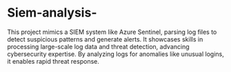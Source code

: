 # Siem-analysis-
This project mimics a SIEM system like Azure Sentinel, parsing log files to detect suspicious patterns and generate alerts. It showcases skills in processing large-scale log data and threat detection, advancing cybersecurity expertise. By analyzing logs for anomalies like unusual logins, it enables rapid threat response.


